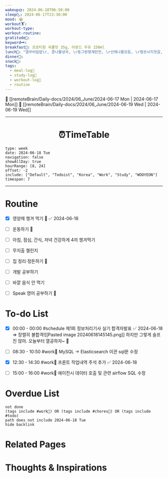 ```yaml
---
wakeup🌞: 2024-06-18T06:50:00
sleep🌜: 2024-06-17T23:30:00
mood: 😭
workout🏋️: 
workout-type: 
workout-routine: 
gratitude🙏: 
keyword🗝️: 
breakfast🍳: 프로티원 곡물맛 35g, 아몬드 우유 150ml
lunch🍚: "열무비빔밥\r, 콩나물냉국, \r동그랑땡계란전, \r산채나물모듬, \r땡초낙지젓갈, \r배추김치"
dinner🥗: 
snack🍬: 
tags:
  - meal-log📝
  - study-log📓
  - workout-log💪
  - routine
---
```


🔺 [[remoteBrain/Daily-docs/2024/06_June/2024-06-17 Mon | 2024-06-17 Mon]]
🔻 [[remoteBrain/Daily-docs/2024/06_June/2024-06-19 Wed | 2024-06-19 Wed]]
___
<h1> <center>⏰TimeTable </center> </h1>

```gEvent
type: week
date: 2024-06-18 Tue
navigation: false
showAllDay: true
hourRange: [8, 24]
offset: -2
include: ["Default", "Todoist", "Korea", "Work", "Study", "WOOYEON"]
timespan: 7
```

--- 


# Routine 

- [x] 영양제 챙겨 먹기 🔼 ✅ 2024-06-18
- [ ] 운동하기 🔼
- [ ] 아침, 점심, 간식, 저녁 건강하게 4끼 챙겨먹기
- [ ] 무지출 챌린지 
- [ ] 집 정리·정돈하기 🔼
- [ ] 개발 공부하기
- [ ] 바깥 음식 안 먹기 
- [ ] Speak 영어 공부하기 🔼 


# To-do List

- [x] 00:00 - 00:00 #schedule 제1회 정보처리기사 실기 합격자발표 ✅ 2024-06-18
	⇒ 장렬히 불합격![[Pasted image 20240618145145.png]] 하지만 그렇게 슬프진 않아. 오늘부터 열공하자~ 🎉
	
- [ ] 08:30 - 10:50 #work💼 MySQL → Elasticsearch 이관 sql문 수정
- [x] 12:30 - 14:30 #work💼 프론트 작업내역 주석 추가 ✅ 2024-06-18
- [ ] 15:00 - 16:00 #work💼 에이전시 데이터 호출 및 관련 airflow SQL 수정

# Overdue List
```tasks
not done
(tags include #work💼) OR (tags include #chores🧺) OR (tags include #todo)
path does not include 2024-06-18 Tue
hide backlink
```

# Related Pages



# Thoughts & Inspirations

